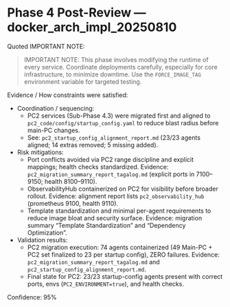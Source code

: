 # Phase 4 Post-Review — docker_arch_impl_20250810

Quoted IMPORTANT NOTE:

> IMPORTANT NOTE: This phase involves modifying the runtime of every service. Coordinate deployments carefully, especially for core infrastructure, to minimize downtime. Use the `FORCE_IMAGE_TAG` environment variable for targeted testing.

Evidence / How constraints were satisfied:
- Coordination / sequencing:
  - PC2 services (Sub-Phase 4.3) were migrated first and aligned to `pc2_code/config/startup_config.yaml` to reduce blast radius before main-PC changes.
  - See: `pc2_startup_config_alignment_report.md` (23/23 agents aligned; 14 extras removed; 5 missing added).
- Risk mitigations:
  - Port conflicts avoided via PC2 range discipline and explicit mappings; health checks standardized.
    Evidence: `pc2_migration_summary_report_tagalog.md` (explicit ports in 7100–9150; health 8100–9110).
  - ObservabilityHub containerized on PC2 for visibility before broader rollout.
    Evidence: alignment report lists `pc2_observability_hub` (prometheus 9100, health 9110).
  - Template standardization and minimal per-agent requirements to reduce image bloat and security surface.
    Evidence: migration summary “Template Standardization” and “Dependency Optimization”.
- Validation results:
  - PC2 migration execution: 74 agents containerized (49 Main-PC + PC2 set finalized to 23 per startup config), ZERO failures.
    Evidence: `pc2_migration_summary_report_tagalog.md` and `pc2_startup_config_alignment_report.md`.
  - Final state for PC2: 23/23 startup-config agents present with correct ports, envs (`PC2_ENVIRONMENT=true`), and health checks.

Confidence: 95%

